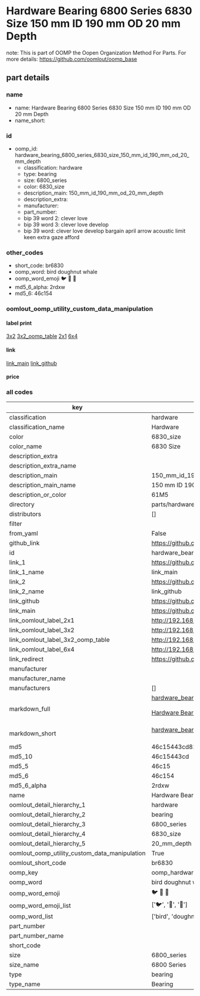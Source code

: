 # Hardware Bearing 6800 Series 6830 Size 150 mm ID 190 mm OD 20 mm Depth  

note: This is part of OOMP the Oopen Organization Method For Parts. For more details: https://github.com/oomlout/oomp_base

##  part details
  







### name
* name: Hardware Bearing 6800 Series 6830 Size 150 mm ID 190 mm OD 20 mm Depth
* name_short: 
### id
* oomp_id: hardware_bearing_6800_series_6830_size_150_mm_id_190_mm_od_20_mm_depth
  * classification: hardware
  * type: bearing
  * size: 6800_series
  * color: 6830_size
  * description_main: 150_mm_id_190_mm_od_20_mm_depth
  * description_extra: 
  * manufacturer: 
  * part_number: 
  * bip 39 word 2: clever love
  * bip 39 word 3: clever love develop
  * bip 39 word: clever love develop bargain april arrow acoustic limit keen extra gaze afford

### other_codes
* short_code: br6830
* oomp_word: bird doughnut whale
* oomp_word_emoji :bird: :doughnut: :whale:
* md5_6_alpha: 2rdxw
* md5_6: 46c154






### oomlout_oomp_utility_custom_data_manipulation
#### label print
[3x2](http://192.168.1.245:1112/?label=oomp%202rdxw)
[3x2_oomp_table](http://192.168.1.108:1112/?label=oomp%202rdxw)
[2x1](http://192.168.1.242:1112/?label=oomp%202rdxw)
[6x4](http://192.168.1.55:1112/?label=oomp%202rdxw)    

#### link

[link_main](https://github.com/oomlout/oomlout_oomp_version_1_messy/tree/main/parts/hardware_bearing_6800_series_6830_size_150_mm_id_190_mm_od_20_mm_depth) [link_github](https://github.com/oomlout/oomlout_oomp_version_1_messy/tree/main/parts/hardware_bearing_6800_series_6830_size_150_mm_id_190_mm_od_20_mm_depth)                             

#### price







### all codes 
| key | value |  
| --- | --- |  
| classification | hardware |  
| classification_name | Hardware |  
| color | 6830_size |  
| color_name | 6830 Size |  
| description_extra |  |  
| description_extra_name |  |  
| description_main | 150_mm_id_190_mm_od_20_mm_depth |  
| description_main_name | 150 mm ID 190 mm OD 20 mm Depth |  
| description_or_color | 61M5 |  
| directory | parts/hardware_bearing_6800_series_6830_size_150_mm_id_190_mm_od_20_mm_depth |  
| distributors | [] |  
| filter |  |  
| from_yaml | False |  
| github_link | https://github.com/oomlout/oomlout_oomp_part_src/tree/main/parts/hardware_bearing_6800_series_6830_size_150_mm_id_190_mm_od_20_mm_depth |  
| id | hardware_bearing_6800_series_6830_size_150_mm_id_190_mm_od_20_mm_depth |  
| link_1 | https://github.com/oomlout/oomlout_oomp_version_1_messy/tree/main/parts/hardware_bearing_6800_series_6830_size_150_mm_id_190_mm_od_20_mm_depth |  
| link_1_name | link_main |  
| link_2 | https://github.com/oomlout/oomlout_oomp_version_1_messy/tree/main/parts/hardware_bearing_6800_series_6830_size_150_mm_id_190_mm_od_20_mm_depth |  
| link_2_name | link_github |  
| link_github | https://github.com/oomlout/oomlout_oomp_version_1_messy/tree/main/parts/hardware_bearing_6800_series_6830_size_150_mm_id_190_mm_od_20_mm_depth |  
| link_main | https://github.com/oomlout/oomlout_oomp_version_1_messy/tree/main/parts/hardware_bearing_6800_series_6830_size_150_mm_id_190_mm_od_20_mm_depth |  
| link_oomlout_label_2x1 | http://192.168.1.242:1112/?label=oomp%202rdxw |  
| link_oomlout_label_3x2 | http://192.168.1.245:1112/?label=oomp%202rdxw |  
| link_oomlout_label_3x2_oomp_table | http://192.168.1.108:1112/?label=oomp%202rdxw |  
| link_oomlout_label_6x4 | http://192.168.1.55:1112/?label=oomp%202rdxw |  
| link_redirect | https://github.com/oomlout/oomlout_oomp_version_1_messy/tree/main/parts/hardware_bearing_6800_series_6830_size_150_mm_id_190_mm_od_20_mm_depth |  
| manufacturer |  |  
| manufacturer_name |  |  
| manufacturers | [] |  
| markdown_full | [hardware_bearing_6800_series_6830_size_150_mm_id_190_mm_od_20_mm_depth](none)<br>[](none)<br>[Hardware Bearing 6800 Series 6830 Size 150 Mm Id 190 Mm Od 20 Mm Depth](none)<br><br> |  
| markdown_short | [hardware_bearing_6800_series_6830_size_150_mm_id_190_mm_od_20_mm_depth](none)<br><br> |  
| md5 | 46c15443cd81e0403285712a79211954 |  
| md5_10 | 46c15443cd |  
| md5_5 | 46c15 |  
| md5_6 | 46c154 |  
| md5_6_alpha | 2rdxw |  
| name | Hardware Bearing 6800 Series 6830 Size 150 mm ID 190 mm OD 20 mm Depth |  
| oomlout_detail_hierarchy_1 | hardware |  
| oomlout_detail_hierarchy_2 | bearing |  
| oomlout_detail_hierarchy_3 | 6800_series |  
| oomlout_detail_hierarchy_4 | 6830_size |  
| oomlout_detail_hierarchy_5 | 20_mm_depth |  
| oomlout_oomp_utility_custom_data_manipulation | True |  
| oomlout_short_code | br6830 |  
| oomp_key | oomp_hardware_bearing_6800_series_6830_size_150_mm_id_190_mm_od_20_mm_depth |  
| oomp_word | bird doughnut whale |  
| oomp_word_emoji | :bird: :doughnut: :whale: |  
| oomp_word_emoji_list | [':bird:', ':doughnut:', ':whale:'] |  
| oomp_word_list | ['bird', 'doughnut', 'whale'] |  
| part_number |  |  
| part_number_name |  |  
| short_code |  |  
| size | 6800_series |  
| size_name | 6800 Series |  
| type | bearing |  
| type_name | Bearing |  
